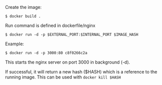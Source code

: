 Create the image:

    $ docker build .

Run command is defined in dockerfile/nginx

    $ docker run -d -p $EXTERNAL_PORT:$INTERNAL_PORT $IMAGE_HASH

Example:

    $ docker run -d -p 3000:80 c8f0266c2a

This starts the nginx server on port 3000 in background (-d).

If successful, it will return a new hash ($HASH) which is a reference to the running image. This can be used with `docker kill $HASH`
